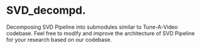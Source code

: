 # SVD_decompd.
Decomposing SVD Pipeline into submodules similar to Tune-A-Video codebase. Feel free to modify and improve the architecture of SVD Pipeline for your research based on our codebase.
